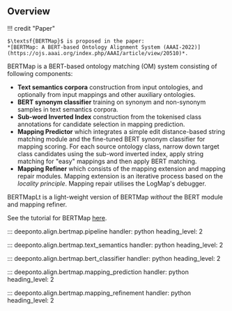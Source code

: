 ## Overview

!!! credit "Paper"

    $\textsf{BERTMap}$ is proposed in the paper:
    *[BERTMap: A BERT-based Ontology Alignment System (AAAI-2022)](https://ojs.aaai.org/index.php/AAAI/article/view/20510)*.

$\textsf{BERTMap}$ is a BERT-based ontology matching (OM) system consisting of following components:

- **Text semantics corpora** construction from input ontologies, and optionally from input mappings and other auxiliary ontologies.
- **BERT synonym classifier** training on synonym and non-synonym samples in text semantics corpora.
- **Sub-word Inverted Index** construction from the tokenised class annotations for candidate selection in mapping prediction.
- **Mapping Predictor** which integrates a simple edit distance-based string matching module and the fine-tuned BERT synonym classifier for mapping scoring. For each source ontology class, narrow down
target class candidates using the sub-word inverted index, apply string matching for "easy" mappings
and then apply BERT matching.
- **Mapping Refiner** which consists of the mapping extension and mapping repair modules. Mapping extension is an iterative process based on the *locality principle*. Mapping repair utilises the LogMap's debugger. 

$\textsf{BERTMapLt}$ is a light-weight version of $\textsf{BERTMap}$ *without* the BERT module and mapping refiner.

See the tutorial for $\textsf{BERTMap}$ [here](/pages/bertmap).
 

::: deeponto.align.bertmap.pipeline
    handler: python
    heading_level: 2


::: deeponto.align.bertmap.text_semantics
    handler: python
    heading_level: 2


::: deeponto.align.bertmap.bert_classifier
    handler: python
    heading_level: 2

::: deeponto.align.bertmap.mapping_prediction
    handler: python
    heading_level: 2

::: deeponto.align.bertmap.mapping_refinement
    handler: python
    heading_level: 2
